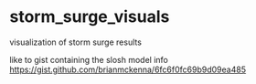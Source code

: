 storm_surge_visuals
===================

visualization of storm surge results

like to gist containing the slosh model info
https://gist.github.com/brianmckenna/6fc6f0fc69b9d09ea485

